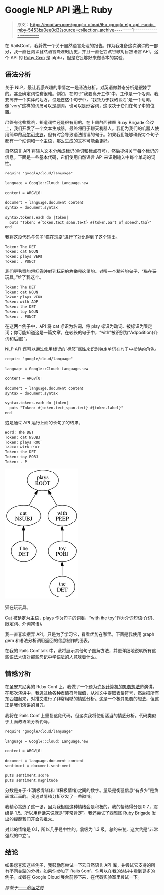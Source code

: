# Google NLP API 遇上 Ruby

> 原文：<https://medium.com/google-cloud/the-google-nlp-api-meets-ruby-5453ba0ee0d3?source=collection_archive---------1----------------------->

在 RailsConf，我将做一个关于自然语言处理的报告。作为我准备这次演讲的一部分，我一直在阅读自然语言处理的历史，并且一直在尝试谷歌的自然语言 API。这个 API 的 [Ruby Gem](https://github.com/GoogleCloudPlatform/google-cloud-ruby/tree/master/google-cloud-language) 是 alpha，但是它足够好来做基本的实验。

## 语法分析

关于 NLP，最让我感兴趣的事情之一是语法分析。对英语做静态分析是很棘手的。甚至确定词性也很难。例如，在句子“我要离开工作”中，工作是一个名词。我要离开一个实体的地方。但是在这个句子中，“我致力于我的谈话”是一个动词。像“very”这样的词既可以是副词，也可以是形容词，这取决于它们在句子中的位置。

尽管有这些挑战，知道词性还是很有用的。在上周的西雅图 Ruby Brigade 会议上，我们开发了一个文本生成器，最终将用于聊天机器人。我们为我们的机器人使用简单的[马尔可夫链](https://en.wikipedia.org/wiki/Markov_chain)，但有时会导致语法错误的句子。如果我们能够确保每个句子都有一个动词和一个主语，那么生成的文本可能会更好。

自然语言 API 将输入文本分解成标记(单词和标点符号)，然后提供关于每个标记的信息。下面是一些基本代码，它们使用自然语言 API 来识别输入中每个单词的词性。

```
require "google/cloud/language"

language = Google::Cloud::Language.new

content = ARGV[0]

document = language.document content
syntax = document.syntax

syntax.tokens.each do |token|
  puts "Token: #{token.text_span.text} #{token.part_of_speech.tag}"
end
```

我将这段代码与句子“猫在玩耍”进行了对比得到了这个输出。

```
Token: The DET
Token: cat NOUN
Token: plays VERB
Token: . PUNCT
```

我们更熟悉的将标签映射到标记的枚举是这里的。对照一个稍长的句子，“猫在玩玩具。”给了我这个。

```
Token: The DET
Token: cat NOUN
Token: plays VERB
Token: with ADP
Token: the DET
Token: toy NOUN
Token: . PUNCT
```

在这两个例子中，API 将 cat 标识为名词，将 play 标识为动词。被标识为限定词；你可能知道这是一篇文章。在较长的句子中，“with”被识别为“Adposition(介词和后置)”。

NLP API 还可以通过使用标记的“标签”属性来识别特定单词在句子中扮演的角色。

```
require "google/cloud/language"

language = Google::Cloud::Language.new

content = ARGV[0]

document = language.document content
syntax = document.syntax

syntax.tokens.each do |token|
  puts "Token: #{token.text_span.text} #{token.label}"
end
```

这是通过 API 运行上面的长句子的结果。

```
Word: The DET
Token: cat NSUBJ
Token: plays ROOT
Token: with PREP
Token: the DET
Token: toy POBJ
Token: . P
```

![](img/9ee97e137d347eaafabf96a4d6149d68.png)

猫在玩玩具。

Cat 被确定为主语，plays 作为句子的词根，“with the toy”作为介词短语(介词、限定词、介词宾语)。

我一直喜欢摆弄 API，只是为了学习它，看看优势在哪里。下面是我使用 graph gem 和语法分析调用返回的信息制作的图表。

在我的 Rails Conf talk 中，我将展示其他句子图解方法，并更详细地说明所有这些语法术语对那些忘记中学语法的人意味着什么。

## 情感分析

在圣安东尼奥的 Ruby Conf 上，我做了一个题为[许多计算机的愚蠢想法](https://www.youtube.com/watch?v=_O1MGHcsQCI)的演讲。在那次演讲中，我通过给各种表情符号赋值，从推文中提取表情符号，然后把所有东西加起来，对推文进行了非常粗糙的情感分析。这是一个极其愚蠢的想法，但这正是我们演讲的目的。

我将在 Rails Conf 上重复这段代码，但这次我将使用适当的情感分析。代码类似于上面的语法分析代码。

```
require "google/cloud/language"

language = Google::Cloud::Language.new

content = ARGV[0]

document = language.document content
sentiment = document.sentiment

puts sentiment.score
puts sentiment.magnitude
```

分数是介于-1(消极情绪)和 1(积极情绪)之间的数字。量级是衡量信息“有多少”是负面或正面的。我通过情绪分析器发了一些微博。

我精心挑选了这一张，因为我相信这种情绪会是积极的。我的情绪得分是 0.7，震级是 1.5。所以用粗话来说就是“非常肯定”。我还尝试了西雅图 Ruby Brigade 发出的提醒我们开会的推文。

对此的情绪是 0.1，所以几乎是中性的。震级为 1.3 级。总的来说，这大约是“非常强烈的中立”。

## 结论

如果您喜欢这些例子，我鼓励您尝试一下云自然语言 API 库，并尝试它支持的所有不同类型的分析。如果你参加了 Rails Conf，你可以在我的演讲中看到更多的例子，或者在 Google Cloud 展台前停下来，在代码实验室里尝试一下。

*原载于*[*——命运之刺*](http://thagomizer.com/blog/2017/04/13/the-google-nlp-api-meets-ruby.html)